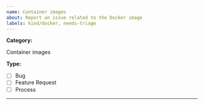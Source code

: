 ```yaml
---
name: Container images
about: Report an issue related to the Docker image
labels: kind/docker, needs-triage
---
```


**Category:**

Container images

**Type:**

- [ ] Bug
- [ ] Feature Request
- [ ] Process

---

<!-- 1. Please select the type of the issue from the list above. -->
<!-- 2. Please describe the issue below. -->






